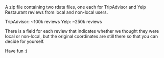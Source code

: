 A zip file containing two rdata files, one each for TripAdvisor and Yelp Restaurant reviews from local and non-local users.

TripAdvisor: ~100k reviews
Yelp: ~250k reviews

There is a field for each review that indicates whether we thought they were local or non-local, but the original coordinates are still there so that you can decide for yourself.

Have fun :)
